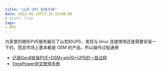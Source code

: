 ```yaml
---
title: "山克 UPS 安装手册"
date: 2022-06-18T17:35:15+08:00
# draft: true
tags:
- UPS
---
```


为家里的微形PVE服务器买了山克的UPS，发现与 linux 连接使用还是需要安装一下的，而且市场上基本都是 OEM 的产品，所以操作过程通用

- [记录Gen8安装PVE+DSM+win10+UPS的一些过程](https://post.smzdm.com/p/a78e79ll/)
- [ViewPower中文使用手册](https://www.yuque.com/ladis/gfg4p3/vdscue)